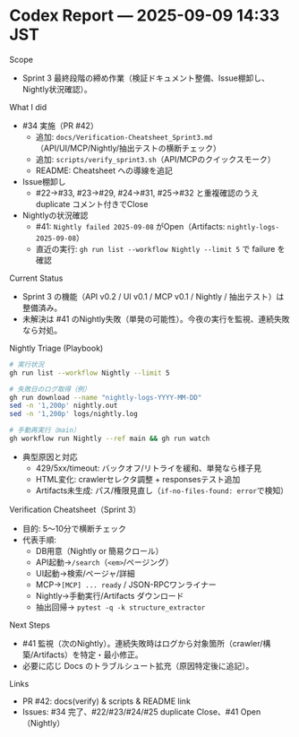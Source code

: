 # Codex Report — 2025-09-09 14:33 JST

Scope
- Sprint 3 最終段階の締め作業（検証ドキュメント整備、Issue棚卸し、Nightly状況確認）。

What I did
- #34 実施（PR #42）
  - 追加: `docs/Verification-Cheatsheet_Sprint3.md`（API/UI/MCP/Nightly/抽出テストの横断チェック）
  - 追加: `scripts/verify_sprint3.sh`（API/MCPのクイックスモーク）
  - README: Cheatsheet への導線を追記
- Issue棚卸し
  - #22→#33, #23→#29, #24→#31, #25→#32 と重複確認のうえ duplicate コメント付きでClose
- Nightlyの状況確認
  - #41: `Nightly failed 2025-09-08` がOpen（Artifacts: `nightly-logs-2025-09-08`）
  - 直近の実行: `gh run list --workflow Nightly --limit 5` で failure を確認

Current Status
- Sprint 3 の機能（API v0.2 / UI v0.1 / MCP v0.1 / Nightly / 抽出テスト）は整備済み。
- 未解決は #41 のNightly失敗（単発の可能性）。今夜の実行を監視、連続失敗なら対処。

Nightly Triage (Playbook)
```bash
# 実行状況
gh run list --workflow Nightly --limit 5

# 失敗日のログ取得（例）
gh run download --name "nightly-logs-YYYY-MM-DD"
sed -n '1,200p' nightly.out
sed -n '1,200p' logs/nightly.log

# 手動再実行（main）
gh workflow run Nightly --ref main && gh run watch
```
- 典型原因と対応
  - 429/5xx/timeout: バックオフ/リトライを緩和、単発なら様子見
  - HTML変化: crawlerセレクタ調整 + responsesテスト追加
  - Artifacts未生成: パス/権限見直し（`if-no-files-found: error`で検知）

Verification Cheatsheet（Sprint 3）
- 目的: 5〜10分で横断チェック
- 代表手順:
  - DB用意（Nightly or 簡易クロール）
  - API起動→`/search`（`<em>`/ページング）
  - UI起動→検索/ページャ/詳細
  - MCP→`[MCP] ... ready` / JSON-RPCワンライナー
  - Nightly→手動実行/Artifacts ダウンロード
  - 抽出回帰→ `pytest -q -k structure_extractor`

Next Steps
- #41 監視（次のNightly）。連続失敗時はログから対象箇所（crawler/構築/Artifacts）を特定・最小修正。
- 必要に応じ Docs のトラブルシュート拡充（原因特定後に追記）。

Links
- PR #42: docs(verify) & scripts & README link
- Issues: #34 完了、#22/#23/#24/#25 duplicate Close、#41 Open（Nightly）

